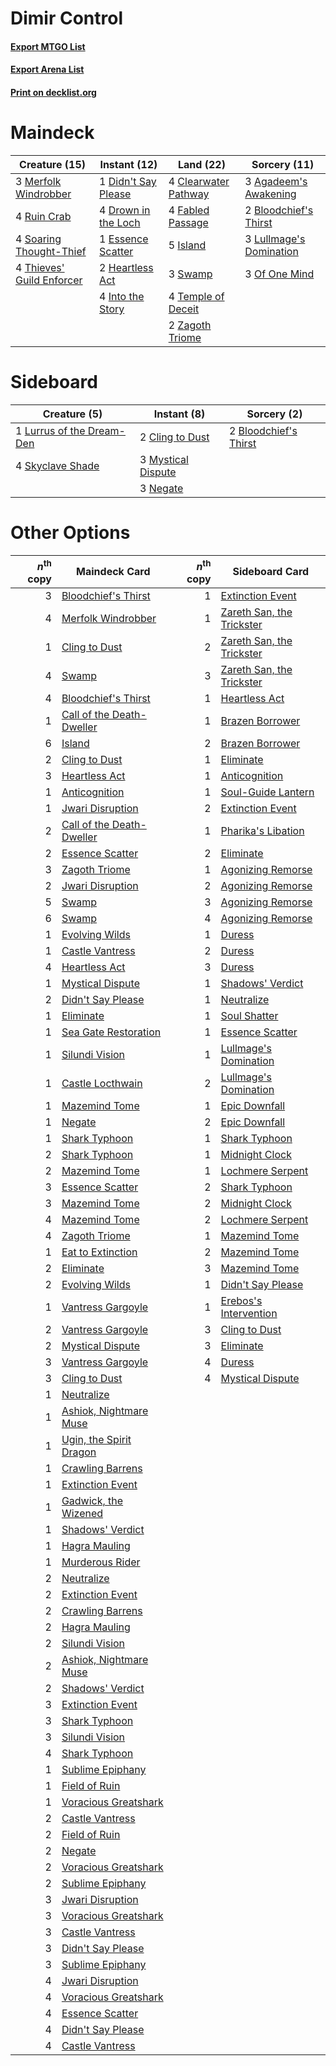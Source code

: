 # Dimir Control

#### [Export MTGO List](../collection/Dimir%20Control/Dimir%20Control.txt)
#### [Export Arena List](../collection/Dimir%20Control/Dimir%20Control_arena.txt)
#### [Print on decklist.org](http://decklist.org/?deckmain=3%09Agadeem's%20Awakening%0A2%09Bloodchief's%20Thirst%0A4%09Clearwater%20Pathway%0A1%09Didn't%20Say%20Please%0A4%09Drown%20in%20the%20Loch%0A1%09Essence%20Scatter%0A4%09Fabled%20Passage%0A2%09Heartless%20Act%0A4%09Into%20the%20Story%0A5%09Island%0A3%09Lullmage's%20Domination%0A3%09Merfolk%20Windrobber%0A3%09Of%20One%20Mind%0A4%09Ruin%20Crab%0A4%09Soaring%20Thought-Thief%0A3%09Swamp%0A4%09Temple%20of%20Deceit%0A4%09Thieves'%20Guild%20Enforcer%0A2%09Zagoth%20Triome&deckside=2%09Bloodchief's%20Thirst%0A2%09Cling%20to%20Dust%0A1%09Lurrus%20of%20the%20Dream-Den%0A3%09Mystical%20Dispute%0A3%09Negate%0A4%09Skyclave%20Shade)
# Maindeck

|                                           Creature (15)                                            |                                         Instant (12)                                         |                                           Land (22)                                           |                                           Sorcery (11)                                           |
|----------------------------------------------------------------------------------------------------|----------------------------------------------------------------------------------------------|-----------------------------------------------------------------------------------------------|--------------------------------------------------------------------------------------------------|
|3 [Merfolk Windrobber](http://gatherer.wizards.com/Pages/Card/Details.aspx?multiverseid=491700)     |1 [Didn't Say Please](http://gatherer.wizards.com/Pages/Card/Details.aspx?multiverseid=473004)|4 [Clearwater Pathway](http://gatherer.wizards.com/Pages/Card/Details.aspx?multiverseid=491913)|3 [Agadeem's Awakening](http://gatherer.wizards.com/Pages/Card/Details.aspx?multiverseid=491723)  |
|4 [Ruin Crab](http://gatherer.wizards.com/Pages/Card/Details.aspx?multiverseid=495191)              |4 [Drown in the Loch](http://gatherer.wizards.com/Pages/Card/Details.aspx?multiverseid=473150)|4 [Fabled Passage](http://gatherer.wizards.com/Pages/Card/Details.aspx?multiverseid=473206)    |2 [Bloodchief's Thirst](http://gatherer.wizards.com/Pages/Card/Details.aspx?multiverseid=491729)  |
|4 [Soaring Thought-Thief](http://gatherer.wizards.com/Pages/Card/Details.aspx?multiverseid=491887)  |1 [Essence Scatter](http://gatherer.wizards.com/Pages/Card/Details.aspx?multiverseid=426754)  |5 [Island](http://gatherer.wizards.com/Pages/Card/Details.aspx?multiverseid=439857)            |3 [Lullmage's Domination](http://gatherer.wizards.com/Pages/Card/Details.aspx?multiverseid=491696)|
|4 [Thieves' Guild Enforcer](http://gatherer.wizards.com/Pages/Card/Details.aspx?multiverseid=485448)|2 [Heartless Act](http://gatherer.wizards.com/Pages/Card/Details.aspx?multiverseid=479611)    |3 [Swamp](http://gatherer.wizards.com/Pages/Card/Details.aspx?multiverseid=439858)             |3 [Of One Mind](http://gatherer.wizards.com/Pages/Card/Details.aspx?multiverseid=479580)          |
|                                                                                                    |4 [Into the Story](http://gatherer.wizards.com/Pages/Card/Details.aspx?multiverseid=473012)   |4 [Temple of Deceit](http://gatherer.wizards.com/Pages/Card/Details.aspx?multiverseid=373734)  |                                                                                                  |
|                                                                                                    |                                                                                              |2 [Zagoth Triome](http://gatherer.wizards.com/Pages/Card/Details.aspx?multiverseid=479779)     |                                                                                                  |


# Sideboard

|                                            Creature (5)                                            |                                         Instant (8)                                         |                                          Sorcery (2)                                           |
|----------------------------------------------------------------------------------------------------|---------------------------------------------------------------------------------------------|------------------------------------------------------------------------------------------------|
|1 [Lurrus of the Dream-Den](http://gatherer.wizards.com/Pages/Card/Details.aspx?multiverseid=479746)|2 [Cling to Dust](http://gatherer.wizards.com/Pages/Card/Details.aspx?multiverseid=476338)   |2 [Bloodchief's Thirst](http://gatherer.wizards.com/Pages/Card/Details.aspx?multiverseid=491729)|
|4 [Skyclave Shade](http://gatherer.wizards.com/Pages/Card/Details.aspx?multiverseid=491763)         |3 [Mystical Dispute](http://gatherer.wizards.com/Pages/Card/Details.aspx?multiverseid=473020)|                                                                                                |
|                                                                                                    |3 [Negate](http://gatherer.wizards.com/Pages/Card/Details.aspx?multiverseid=423707)          |                                                                                                |


# Other Options

|*n*<sup>th</sup> copy|                                           Maindeck Card                                            |*n*<sup>th</sup> copy|                                           Sideboard Card                                           |
|--------------------:|----------------------------------------------------------------------------------------------------|--------------------:|----------------------------------------------------------------------------------------------------|
|                    3|[Bloodchief's Thirst](http://gatherer.wizards.com/Pages/Card/Details.aspx?multiverseid=491729)      |                    1|[Extinction Event](http://gatherer.wizards.com/Pages/Card/Details.aspx?multiverseid=479608)         |
|                    4|[Merfolk Windrobber](http://gatherer.wizards.com/Pages/Card/Details.aspx?multiverseid=491700)       |                    1|[Zareth San, the Trickster](http://gatherer.wizards.com/Pages/Card/Details.aspx?multiverseid=491893)|
|                    1|[Cling to Dust](http://gatherer.wizards.com/Pages/Card/Details.aspx?multiverseid=476338)            |                    2|[Zareth San, the Trickster](http://gatherer.wizards.com/Pages/Card/Details.aspx?multiverseid=491893)|
|                    4|[Swamp](http://gatherer.wizards.com/Pages/Card/Details.aspx?multiverseid=439858)                    |                    3|[Zareth San, the Trickster](http://gatherer.wizards.com/Pages/Card/Details.aspx?multiverseid=491893)|
|                    4|[Bloodchief's Thirst](http://gatherer.wizards.com/Pages/Card/Details.aspx?multiverseid=491729)      |                    1|[Heartless Act](http://gatherer.wizards.com/Pages/Card/Details.aspx?multiverseid=479611)            |
|                    1|[Call of the Death-Dweller](http://gatherer.wizards.com/Pages/Card/Details.aspx?multiverseid=479598)|                    1|[Brazen Borrower](http://gatherer.wizards.com/Pages/Card/Details.aspx?multiverseid=473001)          |
|                    6|[Island](http://gatherer.wizards.com/Pages/Card/Details.aspx?multiverseid=439857)                   |                    2|[Brazen Borrower](http://gatherer.wizards.com/Pages/Card/Details.aspx?multiverseid=473001)          |
|                    2|[Cling to Dust](http://gatherer.wizards.com/Pages/Card/Details.aspx?multiverseid=476338)            |                    1|[Eliminate](http://gatherer.wizards.com/Pages/Card/Details.aspx?multiverseid=485420)                |
|                    3|[Heartless Act](http://gatherer.wizards.com/Pages/Card/Details.aspx?multiverseid=479611)            |                    1|[Anticognition](http://gatherer.wizards.com/Pages/Card/Details.aspx?multiverseid=491672)            |
|                    1|[Anticognition](http://gatherer.wizards.com/Pages/Card/Details.aspx?multiverseid=491672)            |                    1|[Soul-Guide Lantern](http://gatherer.wizards.com/Pages/Card/Details.aspx?multiverseid=476488)       |
|                    1|[Jwari Disruption](http://gatherer.wizards.com/Pages/Card/Details.aspx?multiverseid=491693)         |                    2|[Extinction Event](http://gatherer.wizards.com/Pages/Card/Details.aspx?multiverseid=479608)         |
|                    2|[Call of the Death-Dweller](http://gatherer.wizards.com/Pages/Card/Details.aspx?multiverseid=479598)|                    1|[Pharika's Libation](http://gatherer.wizards.com/Pages/Card/Details.aspx?multiverseid=476362)       |
|                    2|[Essence Scatter](http://gatherer.wizards.com/Pages/Card/Details.aspx?multiverseid=426754)          |                    2|[Eliminate](http://gatherer.wizards.com/Pages/Card/Details.aspx?multiverseid=485420)                |
|                    3|[Zagoth Triome](http://gatherer.wizards.com/Pages/Card/Details.aspx?multiverseid=479779)            |                    1|[Agonizing Remorse](http://gatherer.wizards.com/Pages/Card/Details.aspx?multiverseid=476334)        |
|                    2|[Jwari Disruption](http://gatherer.wizards.com/Pages/Card/Details.aspx?multiverseid=491693)         |                    2|[Agonizing Remorse](http://gatherer.wizards.com/Pages/Card/Details.aspx?multiverseid=476334)        |
|                    5|[Swamp](http://gatherer.wizards.com/Pages/Card/Details.aspx?multiverseid=439858)                    |                    3|[Agonizing Remorse](http://gatherer.wizards.com/Pages/Card/Details.aspx?multiverseid=476334)        |
|                    6|[Swamp](http://gatherer.wizards.com/Pages/Card/Details.aspx?multiverseid=439858)                    |                    4|[Agonizing Remorse](http://gatherer.wizards.com/Pages/Card/Details.aspx?multiverseid=476334)        |
|                    1|[Evolving Wilds](http://gatherer.wizards.com/Pages/Card/Details.aspx?multiverseid=426944)           |                    1|[Duress](http://gatherer.wizards.com/Pages/Card/Details.aspx?multiverseid=14557)                    |
|                    1|[Castle Vantress](http://gatherer.wizards.com/Pages/Card/Details.aspx?multiverseid=473204)          |                    2|[Duress](http://gatherer.wizards.com/Pages/Card/Details.aspx?multiverseid=14557)                    |
|                    4|[Heartless Act](http://gatherer.wizards.com/Pages/Card/Details.aspx?multiverseid=479611)            |                    3|[Duress](http://gatherer.wizards.com/Pages/Card/Details.aspx?multiverseid=14557)                    |
|                    1|[Mystical Dispute](http://gatherer.wizards.com/Pages/Card/Details.aspx?multiverseid=473020)         |                    1|[Shadows' Verdict](http://gatherer.wizards.com/Pages/Card/Details.aspx?multiverseid=491762)         |
|                    2|[Didn't Say Please](http://gatherer.wizards.com/Pages/Card/Details.aspx?multiverseid=473004)        |                    1|[Neutralize](http://gatherer.wizards.com/Pages/Card/Details.aspx?multiverseid=479579)               |
|                    1|[Eliminate](http://gatherer.wizards.com/Pages/Card/Details.aspx?multiverseid=485420)                |                    1|[Soul Shatter](http://gatherer.wizards.com/Pages/Card/Details.aspx?multiverseid=491765)             |
|                    1|[Sea Gate Restoration](http://gatherer.wizards.com/Pages/Card/Details.aspx?multiverseid=491706)     |                    1|[Essence Scatter](http://gatherer.wizards.com/Pages/Card/Details.aspx?multiverseid=426754)          |
|                    1|[Silundi Vision](http://gatherer.wizards.com/Pages/Card/Details.aspx?multiverseid=491711)           |                    1|[Lullmage's Domination](http://gatherer.wizards.com/Pages/Card/Details.aspx?multiverseid=491696)    |
|                    1|[Castle Locthwain](http://gatherer.wizards.com/Pages/Card/Details.aspx?multiverseid=473203)         |                    2|[Lullmage's Domination](http://gatherer.wizards.com/Pages/Card/Details.aspx?multiverseid=491696)    |
|                    1|[Mazemind Tome](http://gatherer.wizards.com/Pages/Card/Details.aspx?multiverseid=485555)            |                    1|[Epic Downfall](http://gatherer.wizards.com/Pages/Card/Details.aspx?multiverseid=473047)            |
|                    1|[Negate](http://gatherer.wizards.com/Pages/Card/Details.aspx?multiverseid=423707)                   |                    2|[Epic Downfall](http://gatherer.wizards.com/Pages/Card/Details.aspx?multiverseid=473047)            |
|                    1|[Shark Typhoon](http://gatherer.wizards.com/Pages/Card/Details.aspx?multiverseid=479587)            |                    1|[Shark Typhoon](http://gatherer.wizards.com/Pages/Card/Details.aspx?multiverseid=479587)            |
|                    2|[Shark Typhoon](http://gatherer.wizards.com/Pages/Card/Details.aspx?multiverseid=479587)            |                    1|[Midnight Clock](http://gatherer.wizards.com/Pages/Card/Details.aspx?multiverseid=473016)           |
|                    2|[Mazemind Tome](http://gatherer.wizards.com/Pages/Card/Details.aspx?multiverseid=485555)            |                    1|[Lochmere Serpent](http://gatherer.wizards.com/Pages/Card/Details.aspx?multiverseid=473157)         |
|                    3|[Essence Scatter](http://gatherer.wizards.com/Pages/Card/Details.aspx?multiverseid=426754)          |                    2|[Shark Typhoon](http://gatherer.wizards.com/Pages/Card/Details.aspx?multiverseid=479587)            |
|                    3|[Mazemind Tome](http://gatherer.wizards.com/Pages/Card/Details.aspx?multiverseid=485555)            |                    2|[Midnight Clock](http://gatherer.wizards.com/Pages/Card/Details.aspx?multiverseid=473016)           |
|                    4|[Mazemind Tome](http://gatherer.wizards.com/Pages/Card/Details.aspx?multiverseid=485555)            |                    2|[Lochmere Serpent](http://gatherer.wizards.com/Pages/Card/Details.aspx?multiverseid=473157)         |
|                    4|[Zagoth Triome](http://gatherer.wizards.com/Pages/Card/Details.aspx?multiverseid=479779)            |                    1|[Mazemind Tome](http://gatherer.wizards.com/Pages/Card/Details.aspx?multiverseid=485555)            |
|                    1|[Eat to Extinction](http://gatherer.wizards.com/Pages/Card/Details.aspx?multiverseid=476341)        |                    2|[Mazemind Tome](http://gatherer.wizards.com/Pages/Card/Details.aspx?multiverseid=485555)            |
|                    2|[Eliminate](http://gatherer.wizards.com/Pages/Card/Details.aspx?multiverseid=485420)                |                    3|[Mazemind Tome](http://gatherer.wizards.com/Pages/Card/Details.aspx?multiverseid=485555)            |
|                    2|[Evolving Wilds](http://gatherer.wizards.com/Pages/Card/Details.aspx?multiverseid=426944)           |                    1|[Didn't Say Please](http://gatherer.wizards.com/Pages/Card/Details.aspx?multiverseid=473004)        |
|                    1|[Vantress Gargoyle](http://gatherer.wizards.com/Pages/Card/Details.aspx?multiverseid=473033)        |                    1|[Erebos's Intervention](http://gatherer.wizards.com/Pages/Card/Details.aspx?multiverseid=476345)    |
|                    2|[Vantress Gargoyle](http://gatherer.wizards.com/Pages/Card/Details.aspx?multiverseid=473033)        |                    3|[Cling to Dust](http://gatherer.wizards.com/Pages/Card/Details.aspx?multiverseid=476338)            |
|                    2|[Mystical Dispute](http://gatherer.wizards.com/Pages/Card/Details.aspx?multiverseid=473020)         |                    3|[Eliminate](http://gatherer.wizards.com/Pages/Card/Details.aspx?multiverseid=485420)                |
|                    3|[Vantress Gargoyle](http://gatherer.wizards.com/Pages/Card/Details.aspx?multiverseid=473033)        |                    4|[Duress](http://gatherer.wizards.com/Pages/Card/Details.aspx?multiverseid=14557)                    |
|                    3|[Cling to Dust](http://gatherer.wizards.com/Pages/Card/Details.aspx?multiverseid=476338)            |                    4|[Mystical Dispute](http://gatherer.wizards.com/Pages/Card/Details.aspx?multiverseid=473020)         |
|                    1|[Neutralize](http://gatherer.wizards.com/Pages/Card/Details.aspx?multiverseid=479579)               |                     |                                                                                                    |
|                    1|[Ashiok, Nightmare Muse](http://gatherer.wizards.com/Pages/Card/Details.aspx?multiverseid=476459)   |                     |                                                                                                    |
|                    1|[Ugin, the Spirit Dragon](http://gatherer.wizards.com/Pages/Card/Details.aspx?multiverseid=391948)  |                     |                                                                                                    |
|                    1|[Crawling Barrens](http://gatherer.wizards.com/Pages/Card/Details.aspx?multiverseid=491917)         |                     |                                                                                                    |
|                    1|[Extinction Event](http://gatherer.wizards.com/Pages/Card/Details.aspx?multiverseid=479608)         |                     |                                                                                                    |
|                    1|[Gadwick, the Wizened](http://gatherer.wizards.com/Pages/Card/Details.aspx?multiverseid=473010)     |                     |                                                                                                    |
|                    1|[Shadows' Verdict](http://gatherer.wizards.com/Pages/Card/Details.aspx?multiverseid=491762)         |                     |                                                                                                    |
|                    1|[Hagra Mauling](http://gatherer.wizards.com/Pages/Card/Details.aspx?multiverseid=491741)            |                     |                                                                                                    |
|                    1|[Murderous Rider](http://gatherer.wizards.com/Pages/Card/Details.aspx?multiverseid=473059)          |                     |                                                                                                    |
|                    2|[Neutralize](http://gatherer.wizards.com/Pages/Card/Details.aspx?multiverseid=479579)               |                     |                                                                                                    |
|                    2|[Extinction Event](http://gatherer.wizards.com/Pages/Card/Details.aspx?multiverseid=479608)         |                     |                                                                                                    |
|                    2|[Crawling Barrens](http://gatherer.wizards.com/Pages/Card/Details.aspx?multiverseid=491917)         |                     |                                                                                                    |
|                    2|[Hagra Mauling](http://gatherer.wizards.com/Pages/Card/Details.aspx?multiverseid=491741)            |                     |                                                                                                    |
|                    2|[Silundi Vision](http://gatherer.wizards.com/Pages/Card/Details.aspx?multiverseid=491711)           |                     |                                                                                                    |
|                    2|[Ashiok, Nightmare Muse](http://gatherer.wizards.com/Pages/Card/Details.aspx?multiverseid=476459)   |                     |                                                                                                    |
|                    2|[Shadows' Verdict](http://gatherer.wizards.com/Pages/Card/Details.aspx?multiverseid=491762)         |                     |                                                                                                    |
|                    3|[Extinction Event](http://gatherer.wizards.com/Pages/Card/Details.aspx?multiverseid=479608)         |                     |                                                                                                    |
|                    3|[Shark Typhoon](http://gatherer.wizards.com/Pages/Card/Details.aspx?multiverseid=479587)            |                     |                                                                                                    |
|                    3|[Silundi Vision](http://gatherer.wizards.com/Pages/Card/Details.aspx?multiverseid=491711)           |                     |                                                                                                    |
|                    4|[Shark Typhoon](http://gatherer.wizards.com/Pages/Card/Details.aspx?multiverseid=479587)            |                     |                                                                                                    |
|                    1|[Sublime Epiphany](http://gatherer.wizards.com/Pages/Card/Details.aspx?multiverseid=488254)         |                     |                                                                                                    |
|                    1|[Field of Ruin](http://gatherer.wizards.com/Pages/Card/Details.aspx?multiverseid=435415)            |                     |                                                                                                    |
|                    1|[Voracious Greatshark](http://gatherer.wizards.com/Pages/Card/Details.aspx?multiverseid=479590)     |                     |                                                                                                    |
|                    2|[Castle Vantress](http://gatherer.wizards.com/Pages/Card/Details.aspx?multiverseid=473204)          |                     |                                                                                                    |
|                    2|[Field of Ruin](http://gatherer.wizards.com/Pages/Card/Details.aspx?multiverseid=435415)            |                     |                                                                                                    |
|                    2|[Negate](http://gatherer.wizards.com/Pages/Card/Details.aspx?multiverseid=423707)                   |                     |                                                                                                    |
|                    2|[Voracious Greatshark](http://gatherer.wizards.com/Pages/Card/Details.aspx?multiverseid=479590)     |                     |                                                                                                    |
|                    2|[Sublime Epiphany](http://gatherer.wizards.com/Pages/Card/Details.aspx?multiverseid=488254)         |                     |                                                                                                    |
|                    3|[Jwari Disruption](http://gatherer.wizards.com/Pages/Card/Details.aspx?multiverseid=491693)         |                     |                                                                                                    |
|                    3|[Voracious Greatshark](http://gatherer.wizards.com/Pages/Card/Details.aspx?multiverseid=479590)     |                     |                                                                                                    |
|                    3|[Castle Vantress](http://gatherer.wizards.com/Pages/Card/Details.aspx?multiverseid=473204)          |                     |                                                                                                    |
|                    3|[Didn't Say Please](http://gatherer.wizards.com/Pages/Card/Details.aspx?multiverseid=473004)        |                     |                                                                                                    |
|                    3|[Sublime Epiphany](http://gatherer.wizards.com/Pages/Card/Details.aspx?multiverseid=488254)         |                     |                                                                                                    |
|                    4|[Jwari Disruption](http://gatherer.wizards.com/Pages/Card/Details.aspx?multiverseid=491693)         |                     |                                                                                                    |
|                    4|[Voracious Greatshark](http://gatherer.wizards.com/Pages/Card/Details.aspx?multiverseid=479590)     |                     |                                                                                                    |
|                    4|[Essence Scatter](http://gatherer.wizards.com/Pages/Card/Details.aspx?multiverseid=426754)          |                     |                                                                                                    |
|                    4|[Didn't Say Please](http://gatherer.wizards.com/Pages/Card/Details.aspx?multiverseid=473004)        |                     |                                                                                                    |
|                    4|[Castle Vantress](http://gatherer.wizards.com/Pages/Card/Details.aspx?multiverseid=473204)          |                     |                                                                                                    |

